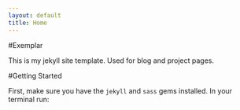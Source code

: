 ```yaml
---
layout: default
title: Home
---
```


#Exemplar

This is my jekyll site template. Used for blog and project pages.

#Getting Started

First, make sure you have the `jekyll` and `sass` gems installed. In your terminal run:
